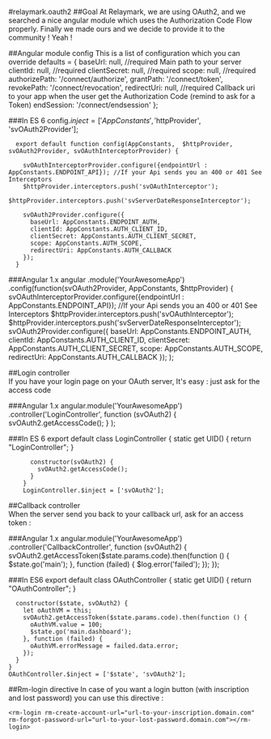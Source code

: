 #relaymark.oauth2
##Goal
At Relaymark, we are using OAuth2, and we searched a nice angular module which uses the Authorization Code Flow properly. 
Finally we made ours and we decide to provide it to the community ! Yeah !

##Angular module config
This is a list of configuration which you can override
    defaults = {
      baseUrl: null,  //required Main path to your server
      clientId: null, //required 
      clientSecret: null, //required
      scope: null, //required
      authorizePath: '/connect/authorize',
      grantPath: '/connect/token',
      revokePath: '/connect/revocation',
      redirectUri: null, //required Callback uri to your app when the user get the Authorization Code (remind to ask for a Token)
      endSession: '/connect/endsession'
    };
    
###In ES 6
    config.$inject = ['AppConstants', '$httpProvider', 'svOAuth2Provider'];
    
      export default function config(AppConstants,  $httpProvider, svOAuth2Provider, svOAuthInterceptorProvider) {
      
        svOAuthInterceptorProvider.configure({endpointUrl : AppConstants.ENDPOINT_API}); //If your Api sends you an 400 or 401 See Interceptors
        $httpProvider.interceptors.push('svOAuthInterceptor');
        $httpProvider.interceptors.push('svServerDateResponseInterceptor');
        
        svOAuth2Provider.configure({
          baseUrl: AppConstants.ENDPOINT_AUTH,
          clientId: AppConstants.AUTH_CLIENT_ID,
          clientSecret: AppConstants.AUTH_CLIENT_SECRET,
          scope: AppConstants.AUTH_SCOPE,
          redirectUri: AppConstants.AUTH_CALLBACK
        });
      }

###Angular 1.x
    angular
      .module('YourAwesomeApp')
      .config(function(svOAuth2Provider, AppConstants, $httpProvider) { 
      svOAuthInterceptorProvider.configure({endpointUrl : AppConstants.ENDPOINT_API}); //If your Api sends you an 400 or 401 See Interceptors
      $httpProvider.interceptors.push('svOAuthInterceptor');
      $httpProvider.interceptors.push('svServerDateResponseInterceptor');
        svOAuth2Provider.configure({
          baseUrl: AppConstants.ENDPOINT_AUTH,
          clientId: AppConstants.AUTH_CLIENT_ID,
          clientSecret: AppConstants.AUTH_CLIENT_SECRET,
          scope: AppConstants.AUTH_SCOPE,
          redirectUri: AppConstants.AUTH_CALLBACK
        });
      );



##Login controller  
If you have your login page on your OAuth server, It's easy : just ask for the access code   

###Angular 1.x 
    angular.module('YourAwesomeApp')
      .controller('LoginController', function (svOAuth2) {
          svOAuth2.getAccessCode();
        }
      );
 

###In ES 6
    export default
        class LoginController {
          static get UID() {
            return "LoginController";
          }
        
          constructor(svOAuth2) {
            svOAuth2.getAccessCode();
          }
        }
        LoginController.$inject = ['svOAuth2']; 
    

##Callback controller  
When the server send you back to your callback url, ask for an access token :

###Angular 1.x
    angular.module('YourAwesomeApp')
      .controller('CallbackController', function (svOAuth2) {
        svOAuth2.getAccessToken($state.params.code).then(function () {
          $state.go('main');
        }, function (failed) {
          $log.error('failed');
        });
    });

###In ES6
    export default
    class OAuthController {
      static get UID() {
        return "OAuthController";
      }
    
      constructor($state, svOAuth2) {
        let oAuthVM = this;
        svOAuth2.getAccessToken($state.params.code).then(function () {
          oAuthVM.value = 100;
          $state.go('main.dashboard');
        }, function (failed) {
          oAuthVM.errorMessage = failed.data.error;
        });
      }
    }
    OAuthController.$inject = ['$state', 'svOAuth2']; 
    
    
##Rm-login directive 
In case of you want a login button (with inscription and lost password) you can use this directive :

    <rm-login rm-create-account-url="url-to-your-inscription.domain.com"  rm-forgot-password-url="url-to-your-lost-password.domain.com"></rm-login>